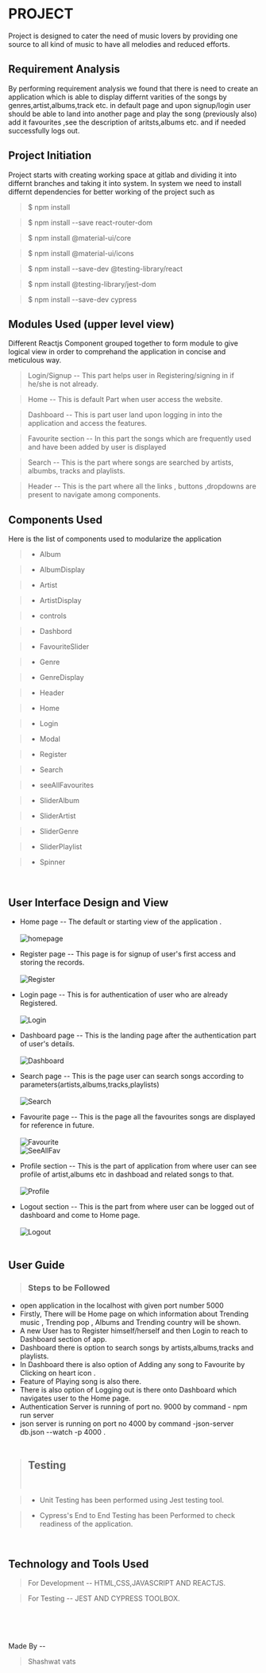 # PROJECT

Project is designed to cater the need of music lovers by providing one source to all kind of music to have all melodies and reduced efforts.

## Requirement Analysis

By performing requirement analysis we found that there is need to create an application which is able to display differnt varities of the songs by genres,artist,albums,track etc. in default page and upon signup/login user should be able to land into another page and play the song (previously also) add it favourites ,see the description of aritsts,albums etc. and if needed successfully logs out.

## Project Initiation

Project starts with creating working space at gitlab and dividing it into differnt branches and taking it into system.
In system we need to install differnt dependencies for better working of the project such as

> $ npm install

> $ npm install --save react-router-dom

> $ npm install @material-ui/core

> $ npm install @material-ui/icons

> $ npm install --save-dev
> @testing-library/react

> $ npm install @testing-library/jest-dom

> $ npm install --save-dev cypress

## Modules Used (upper level view)

Different Reactjs Component grouped together to form module to give logical view in order to comprehand the application in concise and meticulous way.

> Login/Signup -- This part helps user in Registering/signing in if he/she is not already.

> Home -- This is default Part when user access the website.

> Dashboard -- This is part user land upon logging in into the application and access the features.

> Favourite section -- In this part the songs which are frequently used and have been added by user is displayed

> Search -- This is the part where songs are searched by artists, albumbs, tracks and playlists.

> Header -- This is the part where all the links , buttons ,dropdowns are present to navigate among components.

## Components Used

Here is the list of components used to modularize the application

> - Album

> - AlbumDisplay

> - Artist

> - ArtistDisplay

> - controls

> - Dashbord

> - FavouriteSlider

> - Genre

> - GenreDisplay

> - Header

> - Home

> - Login

> - Modal

> - Register

> - Search

> - seeAllFavourites

> - SliderAlbum

> - SliderArtist

> - SliderGenre

> - SliderPlaylist

> - Spinner

<br/>

## User Interface Design and View

- Home page -- The default or starting view of the application .<br/> <br/>
  ![homepage](images/Home.png)
  <br/>

- Register page -- This page is for signup of user's first access and storing the records.<br/><br/>
  ![Register](images/Register.png)
  <br/>

- Login page -- This is for authentication of user who are already Registered.<br /><br/>
  ![Login](images/Login.png)
  <br/>

- Dashboard page -- This is the landing page after the authentication part of user's details.<br /><br/>
  ![Dashboard](images/Dashboard.png)
  <br/>

- Search page -- This is the page user can search songs according to parameters(artists,albums,tracks,playlists) <br/><br/>
  ![Search](images/Search.png)<br/>

- Favourite page -- This is the page all the favourites songs are displayed for reference in future. <br/><br/>
  ![Favourite](images/Favourite.png)<br/>
  ![SeeAllFav](images/SeeAllFav.png)<br/>

- Profile section -- This is the part of application from where user can see profile of artist,albums etc in dashboad and related songs to that. <br/><br/>
  ![Profile](images/Profile.png)<br/>

- Logout section -- This is the part from where user can be logged out of dashboard and come to Home page.<br/><br/>
  ![Logout](images/Logout.png)<br/><br/>

## User Guide

> ### Steps to be Followed

- open application in the localhost with given port number 5000<br/>
- Firstly, There will be Home page on which information about Trending music , Trending pop , Albums and Trending country will be shown.<br/>
- A new User has to Register himself/herself and then Login to reach to Dashboard section of app.<br/>
- Dashboard there is option to search songs by artists,albums,tracks and playlists.<br/>
- In Dashboard there is also option of Adding any song to Favourite by Clicking on heart icon .<br/>
- Feature of Playing song is also there.<br/>
- There is also option of Logging out is there onto Dashboard which navigates user to the Home page.
- Authentication Server is running of port no. 9000 by command - npm run server
- json server is running on port no 4000 by command -json-server db.json --watch -p 4000 .
  <br/><br/>

> ## Testing
>
> <br/>

> - Unit Testing has been performed using Jest testing tool.

> - Cypress's End to End Testing has been Performed to check readiness of the application.

<br/>

## Technology and Tools Used

> For Development -- HTML,CSS,JAVASCRIPT AND REACTJS.

> For Testing -- JEST AND CYPRESS TOOLBOX.

<br/><br/><br/>


Made By --

> Shashwat vats
